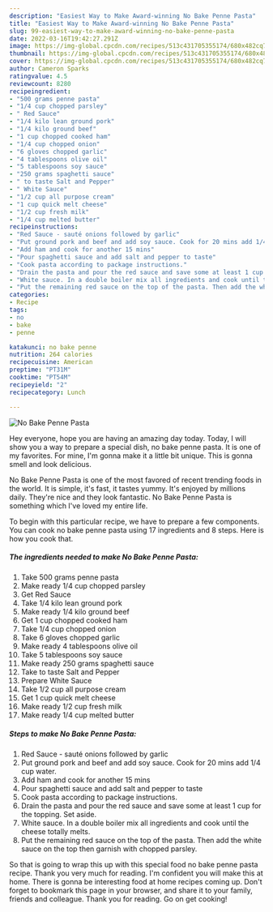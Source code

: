 ```yaml
---
description: "Easiest Way to Make Award-winning No Bake Penne Pasta"
title: "Easiest Way to Make Award-winning No Bake Penne Pasta"
slug: 99-easiest-way-to-make-award-winning-no-bake-penne-pasta
date: 2022-03-16T19:42:27.291Z
image: https://img-global.cpcdn.com/recipes/513c431705355174/680x482cq70/no-bake-penne-pasta-recipe-main-photo.jpg
thumbnail: https://img-global.cpcdn.com/recipes/513c431705355174/680x482cq70/no-bake-penne-pasta-recipe-main-photo.jpg
cover: https://img-global.cpcdn.com/recipes/513c431705355174/680x482cq70/no-bake-penne-pasta-recipe-main-photo.jpg
author: Cameron Sparks
ratingvalue: 4.5
reviewcount: 8280
recipeingredient:
- "500 grams penne pasta"
- "1/4 cup chopped parsley"
- " Red Sauce"
- "1/4 kilo lean ground pork"
- "1/4 kilo ground beef"
- "1 cup chopped cooked ham"
- "1/4 cup chopped onion"
- "6 gloves chopped garlic"
- "4 tablespoons olive oil"
- "5 tablespoons soy sauce"
- "250 grams spaghetti sauce"
- " to taste Salt and Pepper"
- " White Sauce"
- "1/2 cup all purpose cream"
- "1 cup quick melt cheese"
- "1/2 cup fresh milk"
- "1/4 cup melted butter"
recipeinstructions:
- "Red Sauce - sauté onions followed by garlic"
- "Put ground pork and beef and add soy sauce. Cook for 20 mins add 1/4 cup water."
- "Add ham and cook for another 15 mins"
- "Pour spaghetti sauce and add salt and pepper to taste"
- "Cook pasta according to package instructions."
- "Drain the pasta and pour the red sauce and save some at least 1 cup for the topping. Set aside."
- "White sauce. In a double boiler mix all ingredients and cook until the cheese totally melts."
- "Put the remaining red sauce on the top of the pasta. Then add the white sauce on the top then garnish with chopped parsley."
categories:
- Recipe
tags:
- no
- bake
- penne

katakunci: no bake penne 
nutrition: 264 calories
recipecuisine: American
preptime: "PT31M"
cooktime: "PT54M"
recipeyield: "2"
recipecategory: Lunch

---
```



![No Bake Penne Pasta](https://img-global.cpcdn.com/recipes/513c431705355174/680x482cq70/no-bake-penne-pasta-recipe-main-photo.jpg)

Hey everyone, hope you are having an amazing day today. Today, I will show you a way to prepare a special dish, no bake penne pasta. It is one of my favorites. For mine, I'm gonna make it a little bit unique. This is gonna smell and look delicious.

No Bake Penne Pasta is one of the most favored of recent trending foods in the world. It is simple, it's fast, it tastes yummy. It's enjoyed by millions daily. They're nice and they look fantastic. No Bake Penne Pasta is something which I've loved my entire life.




To begin with this particular recipe, we have to prepare a few components. You can cook no bake penne pasta using 17 ingredients and 8 steps. Here is how you cook that.

<!--inarticleads1-->

##### The ingredients needed to make No Bake Penne Pasta:

1. Take 500 grams penne pasta
1. Make ready 1/4 cup chopped parsley
1. Get  Red Sauce
1. Take 1/4 kilo lean ground pork
1. Make ready 1/4 kilo ground beef
1. Get 1 cup chopped cooked ham
1. Take 1/4 cup chopped onion
1. Take 6 gloves chopped garlic
1. Make ready 4 tablespoons olive oil
1. Take 5 tablespoons soy sauce
1. Make ready 250 grams spaghetti sauce
1. Take  to taste Salt and Pepper
1. Prepare  White Sauce
1. Take 1/2 cup all purpose cream
1. Get 1 cup quick melt cheese
1. Make ready 1/2 cup fresh milk
1. Make ready 1/4 cup melted butter




<!--inarticleads2-->

##### Steps to make No Bake Penne Pasta:

1. Red Sauce - sauté onions followed by garlic
1. Put ground pork and beef and add soy sauce. Cook for 20 mins add 1/4 cup water.
1. Add ham and cook for another 15 mins
1. Pour spaghetti sauce and add salt and pepper to taste
1. Cook pasta according to package instructions.
1. Drain the pasta and pour the red sauce and save some at least 1 cup for the topping. Set aside.
1. White sauce. In a double boiler mix all ingredients and cook until the cheese totally melts.
1. Put the remaining red sauce on the top of the pasta. Then add the white sauce on the top then garnish with chopped parsley.




So that is going to wrap this up with this special food no bake penne pasta recipe. Thank you very much for reading. I'm confident you will make this at home. There is gonna be interesting food at home recipes coming up. Don't forget to bookmark this page in your browser, and share it to your family, friends and colleague. Thank you for reading. Go on get cooking!
